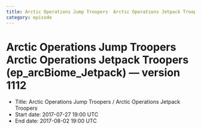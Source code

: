 ```yaml
---
title: Arctic Operations Jump Troopers  Arctic Operations Jetpack Troopers (ep_arcBiome_Jetpack)
category: episode
---
```


# Arctic Operations Jump Troopers  Arctic Operations Jetpack Troopers (ep_arcBiome_Jetpack) — version 1112



  * Title: Arctic Operations Jump Troopers / Arctic Operations Jetpack Troopers
  * Start date: 2017-07-27 19:00 UTC
  * End date: 2017-08-02 19:00 UTC

